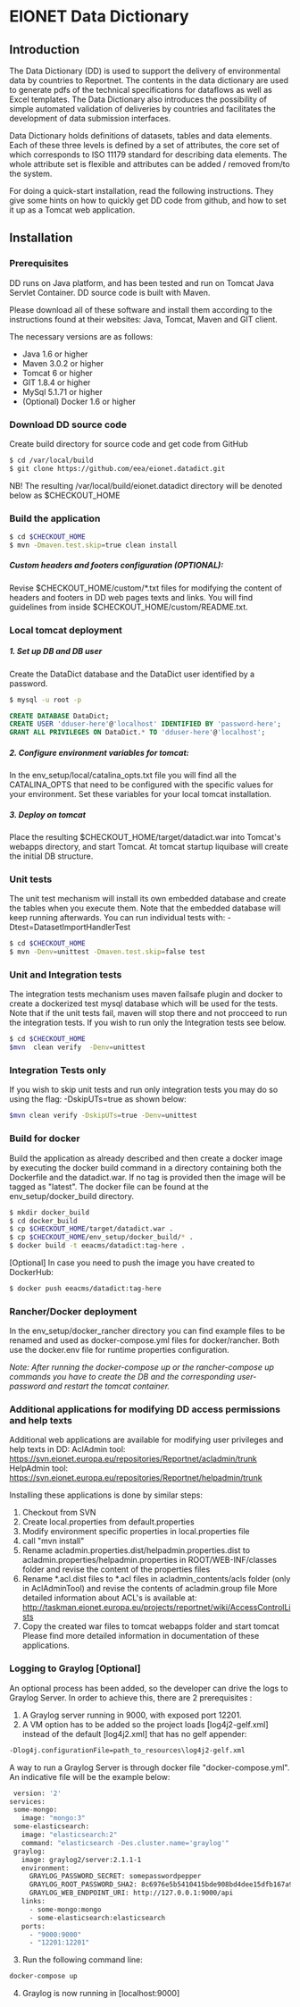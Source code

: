 EIONET Data Dictionary
======================

Introduction
------------
The Data Dictionary (DD) is used to support the delivery of environmental data by countries to Reportnet.
The contents in the data dictionary are used to generate pdfs of the technical specifications for dataflows as well as Excel templates.
The Data Dictionary also introduces the possibility of simple automated validation of deliveries by countries and facilitates the development of data submission interfaces.

Data Dictionary holds definitions of datasets, tables and data elements. Each of these three levels is defined by a set of attributes, the core set of which corresponds to ISO 11179 standard for describing data elements.
The whole attribute set is flexible and attributes can be added / removed from/to the system.

For doing a quick-start installation, read the following instructions. They give some hints on how to quickly get DD code from github, and how to set it up as a Tomcat web application. 

Installation
------------

### Prerequisites
DD runs on Java platform, and has been tested and run on Tomcat Java Servlet Container. DD source code is built with Maven.

Please download all of these software and install them according to the instructions found at their websites:
Java, Tomcat, Maven and GIT client.

The necessary versions are as follows:
* Java 1.6 or higher
* Maven 3.0.2 or higher
* Tomcat 6 or higher
* GIT 1.8.4 or higher
* MySql 5.1.71 or higher
* (Optional) Docker 1.6 or higher

### Download DD source code

Create build directory for source code and get code from GitHub
```sh
$ cd /var/local/build
$ git clone https://github.com/eea/eionet.datadict.git
```

NB! The resulting /var/local/build/eionet.datadict directory will be denoted  below as $CHECKOUT_HOME

### Build the application

```sh
$ cd $CHECKOUT_HOME
$ mvn -Dmaven.test.skip=true clean install
```

##### Custom headers and footers configuration (OPTIONAL):

Revise $CHECKOUT_HOME/custom/*.txt files for modifying the content of headers and footers in DD web pages texts and links.  You will find guidelines from inside $CHECKOUT_HOME/custom/README.txt.


### Local tomcat deployment

##### 1. Set up DB and DB user

Create the DataDict database and the DataDict user identified by a password.

```sh
$ mysql -u root -p
```

```sql
CREATE DATABASE DataDict;
CREATE USER 'dduser-here'@'localhost' IDENTIFIED BY 'password-here';
GRANT ALL PRIVILEGES ON DataDict.* TO 'dduser-here'@'localhost';
```

##### 2. Configure environment variables for tomcat:

In the env_setup/local/catalina_opts.txt file you will find all the CATALINA_OPTS that need to be configured with 
the specific values for your environment. Set these variables for your local tomcat installation.

##### 3. Deploy on tomcat

Place the resulting $CHECKOUT_HOME/target/datadict.war into Tomcat's webapps directory, and start Tomcat.
At tomcat startup liquibase will create the initial DB structure.

### Unit tests

The unit test mechanism will install its own embedded database and create the tables when you execute them. Note that the embedded database will keep running afterwards. You can run individual tests with: -Dtest=DatasetImportHandlerTest
```sh
$ cd $CHECKOUT_HOME
$ mvn -Denv=unittest -Dmaven.test.skip=false test
```

### Unit and Integration tests

The integration tests mechanism uses maven failsafe plugin and docker to create a dockerized test mysql database which will be used for the tests. Note that if the unit tests fail, maven will stop there and not procceed to run the integration
tests. If you wish to run only the Integration tests see below.
```sh
$ cd $CHECKOUT_HOME
$mvn  clean verify  -Denv=unittest
```


### Integration Tests only

If you wish to skip unit tests and run only integration tests you may do so using the flag: -DskipUTs=true as shown below:
```sh
$mvn clean verify -DskipUTs=true -Denv=unittest
```

### Build for docker

Build the application as already described and then create a docker image by executing the docker build command in a directory containing both the Dockerfile and the datadict.war. If no tag is provided then the image will be tagged as "latest".
The docker file can be found at the env_setup/docker_build directory.

```sh
$ mkdir docker_build
$ cd docker_build
$ cp $CHECKOUT_HOME/target/datadict.war .
$ cp $CHECKOUT_HOME/env_setup/docker_build/* .
$ docker build -t eeacms/datadict:tag-here .
```
[Optional] In case you need to push the image you have created to DockerHub:

```sh
$ docker push eeacms/datadict:tag-here
```

### Rancher/Docker deployment

In the env_setup/docker_rancher directory you can find example files to be renamed and used as docker-compose.yml files for docker/rancher.
Both use the docker.env file for runtime properties configuration.

*Note: After running the docker-compose up or the rancher-compose up commands you have to create the DB and the corresponding user-password and restart the tomcat container.*

### Additional applications for modifying DD access permissions and help texts

Additional web applications are available for modifying user privileges and help texts in DD:
AclAdmin tool: https://svn.eionet.europa.eu/repositories/Reportnet/acladmin/trunk
HelpAdmin tool: https://svn.eionet.europa.eu/repositories/Reportnet/helpadmin/trunk

Installing these applications is done by similar steps:

1. Checkout from SVN
2. Create local.properties from default.properties
3. Modify environment specific properties in local.properties file
4. call "mvn install"
5. Rename acladmin.properties.dist/helpadmin.properties.dist to acladmin.properties/helpadmin.properties in ROOT/WEB-INF/classes folder and revise the content of the properties files
6. Rename *.acl.dist files to *.acl files in acladmin_contents/acls folder (only in AclAdminTool) and revise the contents of acladmin.group file
  More detailed information about ACL's is available at: http://taskman.eionet.europa.eu/projects/reportnet/wiki/AccessControlLists
7. Copy the created war files to tomcat webapps folder and start tomcat
Please find more detailed information in documentation of these applications.

### Logging  to Graylog [Optional]
An optional process has been added, so the developer can drive the logs to Graylog Server. In order to achieve this, there are 2 prerequisites :

1. A Graylog server running in 9000, with exposed port 12201.
2. A VM option has to be added so the project loads [log4j2-gelf.xml] instead of the default [log4j2.xml] that has no gelf appender: 
```sh
-Dlog4j.configurationFile=path_to_resources\log4j2-gelf.xml
```
A way to run a Graylog Server is through docker file "docker-compose.yml". An indicative file will be the example below:
 ```sh
  version: '2'
services:
  some-mongo:
    image: "mongo:3"
  some-elasticsearch:
    image: "elasticsearch:2"
    command: "elasticsearch -Des.cluster.name='graylog'"
  graylog:
    image: graylog2/server:2.1.1-1
    environment:
      GRAYLOG_PASSWORD_SECRET: somepasswordpepper
      GRAYLOG_ROOT_PASSWORD_SHA2: 8c6976e5b5410415bde908bd4dee15dfb167a9c873fc4bb8a81f6f2ab448a918
      GRAYLOG_WEB_ENDPOINT_URI: http://127.0.0.1:9000/api
    links:
      - some-mongo:mongo
      - some-elasticsearch:elasticsearch
    ports:
      - "9000:9000"
      - "12201:12201"
 ```
3. Run the following command line: 
```sh
docker-compose up
```
4. Graylog is now running in [localhost:9000]
